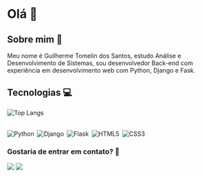 # Olá 👋

## Sobre mim 👾

Meu nome é Guilherme Tomelin dos Santos, estudo Análise e Desenvolvimento de Sistemas, sou desenvolvedor Back-end com experiência em desenvolvimento web com Python, Django e Fask.

## Tecnologias 💻

![Top Langs](https://github-readme-stats.vercel.app/api/top-langs/?username=Guilherme-Tomelin&layout=donut&theme=dark)
<div style="display: inline_block"><br>
    <img style="margin-right: 3px;" align="center" alt="Python" src="https://img.shields.io/badge/Python-14354C?style=for-the-badge&logo=python&logoColor=white" />
    <img style="margin-right: 3px;" align="center" alt="Django" src="https://img.shields.io/badge/Django-092E20?style=for-the-badge&logo=django&logoColor=white" />
    <img style="margin-right: 3px;" align="center" alt="Flask" src="https://img.shields.io/badge/Flask-000000?style=for-the-badge&logo=flask&logoColor=white" />
    <img style="margin-right: 3px;" align="center" alt="HTML5" src="https://img.shields.io/badge/HTML5-E34F26?style=for-the-badge&logo=html5&logoColor=white" />
    <img style="margin-right: 3px;" align="center" alt="CSS3" src="https://img.shields.io/badge/CSS3-1572B6?style=for-the-badge&logo=css3&logoColor=white" />
</div>

### Gostaria de entrar em contato? 💬

<div>
<a href="mailto:guilhermetomelin1998@gmail.com" target="_blank"><img src="https://img.shields.io/badge/Gmail-D14836?style=for-the-badge&logo=gmail&logoColor=white" target="_blank"></a>
<a href="https://www.linkedin.com/in/guilherme-tomelin-dos-santos-1b7a73199/" target="_blank"><img src="https://img.shields.io/badge/LinkedIn-0077B5?style=for-the-badge&logo=linkedin&logoColor=white" target="_blank"></a>
</div>
